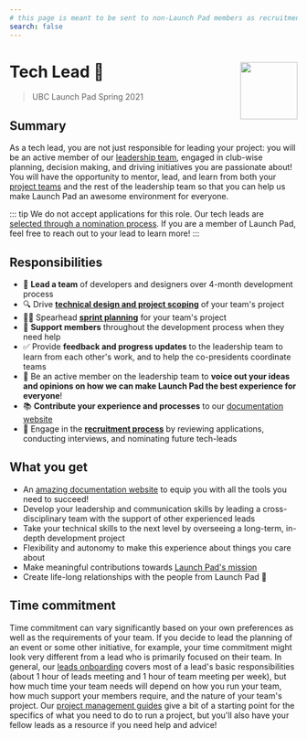 ```yaml
---
# this page is meant to be sent to non-Launch Pad members as recruitment material - exclude it from search
search: false
---
```


# Tech Lead 🚀 <img align="right" src="https://raw.githubusercontent.com/ubclaunchpad/ubclaunchpad.com/master/src/assets/rocket.png" width="100px">

> UBC Launch Pad Spring 2021

## Summary

As a tech lead, you are not just responsible for leading your project: you will be an active member of our [leadership team](/handbook/manifesto.md#leadership-team), engaged in club-wise planning, decision making, and driving initiatives you are passionate about!
You will have the opportunity to mentor, lead, and learn from both your [project teams](/handbook/manifesto.md#project-teams) and the rest of the leadership team so that you can help us make Launch Pad an awesome environment for everyone.

::: tip We do not accept applications for this role.
Our tech leads are [selected through a nomination process](/handbook/strategy/recurring-processes.md#leads).
If you are a member of Launch Pad, feel free to reach out to your lead to learn more!
:::

## Responsibilities

- 📣 **Lead a team** of developers and designers over 4-month development process
- 🔍 Drive [**technical design and project scoping**](/handbook/project-management/scope.md) of your team's project
- 🚴🏼 Spearhead [**sprint planning**](/handbook/project-management/sprints.md) for your team's project
- 🎳 **Support members** throughout the development process when they need help
- ✅ Provide **feedback and progress updates** to the leadership team to learn from each other's work, and to help the co-presidents coordinate teams
- 💬 Be an active member on the leadership team to **voice out your ideas and opinions on how we can make Launch Pad the best experience for everyone**!
- 📚 **Contribute your experience and processes** to our [documentation website](https://docs.ubclaunchpad.com)
- 📝 Engage in the [**recruitment process**](/handbook/recruitment/overview.md) by reviewing applications, conducting interviews, and nominating future tech-leads

## What you get

- An [amazing documentation website](https://docs.ubclaunchpad.com) to equip you with all the tools you need to succeed!
- Develop your leadership and communication skills by leading a cross-disciplinary team with the support of other experienced leads
- Take your technical skills to the next level by overseeing a long-term, in-depth development project
- Flexibility and autonomy to make this experience about things you care about
- Make meaningful contributions towards [Launch Pad's mission](/handbook/manifesto.md)
- Create life-long relationships with the people from Launch Pad 💫

## Time commitment

Time commitment can vary significantly based on your own preferences as well as the requirements of your team.
If you decide to lead the planning of an event or some other initiative, for example, your time commitment might look very different from a lead who is primarily focused on their team.
In general, our [leads onboarding](/handbook/onboarding/leads.md) covers most of a lead's basic responsibilities (about 1 hour of leads meeting and 1 hour of team meeting per week), but how much time your team needs will depend on how you run your team, how much support your members require, and the nature of your team's project.
Our [project management guides](/handbook/README.md#project-management) give a bit of a starting point for the specifics of what you need to do to run a project, but you'll also have your fellow leads as a resource if you need help and advice!
